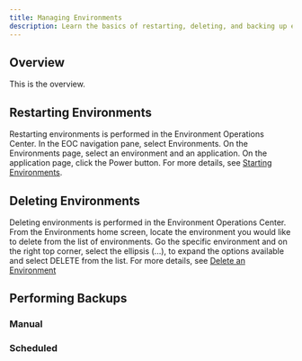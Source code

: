 ```yaml
---
title: Managing Environments
description: Learn the basics of restarting, deleting, and backing up environments.
---
```


## Overview

This is the overview.

## Restarting Environments

Restarting environments is performed in the Environment Operations Center. In the EOC navigation pane, select Environments. On the Environments page, select an environment and an application. On the application page, click the Power button. For more details, see [Starting Environments](/../../eoc/latest/environment-overview/stop-and-start-environment#start-environment).

## Deleting Environments

Deleting environments is performed in the Environment Operations Center. From the Environments home screen, locate the environment you would like to delete from the list of environments. Go the specific environment and on the right top corner, select the ellipsis (...), to expand the options available and select DELETE from the list. For more details, see [Delete an Environment](/../../eoc/latest/environment-overview/delete-an-environment)

## Performing Backups

### Manual

### Scheduled
